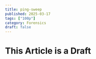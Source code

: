 ```yaml
---
title: ping-sweep
published: 2025-03-17
tags: ["100p"]
category: Forensics
draft: false
---
```


# This Article is a Draft